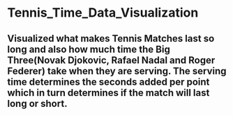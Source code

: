 # Tennis_Time_Data_Visualization
## Visualized what makes Tennis Matches last so long and also how much time the Big Three(Novak Djokovic, Rafael Nadal and Roger Federer) take when they are serving. The serving time determines the seconds added per point which in turn determines if the match will last long or short.

